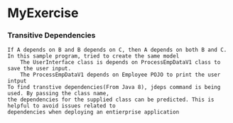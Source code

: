 # MyExercise

### Transitive Dependencies

    If A depends on B and B depends on C, then A depends on both B and C.
    In this sample program, tried to create the same model
        The UserInterface class is depends on ProcessEmpDataV1 class to save the user input. 
        The ProcessEmpDataV1 depends on Employee POJO to print the user intput
    To find transtive dependencies(From Java 8), jdeps command is being used. By passing the class name, 
    the dependencies for the supplied class can be predicted. This is helpful to avoid issues related to 
    dependencies when deploying an entierprise application
